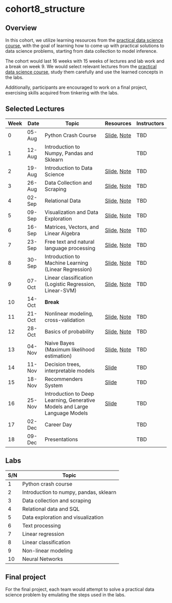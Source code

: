 # cohort8_structure

## Overview
In this cohort, we utilize learning resources from the [practical data science course](http://www.datasciencecourse.org/lectures/), with the goal of learning how to come up with practical solutions to data science problems, starting from data collection to model inference. 

The cohort would last 16 weeks with 15 weeks of lectures and lab work and a break on week 9. We would select relevant lectures from the [practical data science course](http://www.datasciencecourse.org/lectures/), study them carefully and use the learned concepts in the labs. 

Additionally, participants are encouraged to work on a final project, exercising skills acquired from tinkering with the labs.


## Selected Lectures
Week |Date |  Topic | Resources | Instructors
|---|---| ---| --- | --|
0| 05-Aug |  Python Crash Course | [Slide](), [Note]() | TBD
1| 12-Aug |  Introduction to Numpy, Pandas and Sklearn |  | TBD
2 |19-Aug | Introduction to Data Science | [Slide](http://www.datasciencecourse.org/slides/15388_S22_Lecture_1_intro.pdf), [Note](http://www.datasciencecourse.org/notes/intro/) | TBD
3 |26-Aug | Data Collection and Scraping | [Slide](https://www.datasciencecourse.org/slides/15388_S22_Lecture_2_data_collection.pdf), [Note](https://www.datasciencecourse.org/notes/data_collection/) | TBD
4 |02-Sep | Relational Data | [Slide](http://www.datasciencecourse.org/slides/relational_data.pdf), [Note](http://www.datasciencecourse.org/notes/relational_data/) | TBD
5 |09-Sep | Visualization and Data Exploration | [Slide](http://www.datasciencecourse.org/slides/visualization.pdf), [Note](http://www.datasciencecourse.org/notes/visualization/) | TBD
6 |16-Sep | Matrices, Vectors, and Linear Algebra | [Slide](http://www.datasciencecourse.org/slides/matrices.pdf), [Note](http://www.datasciencecourse.org/notes/matrices/) | TBD
7 |23-Sep | Free text and natural language processing | [Slide](http://www.datasciencecourse.org/slides/15388_S22_Lecture_9_free_text.pdf), [Note](http://www.datasciencecourse.org/notes/free_text) | TBD
8 |30-Sep | Introduction to Machine Learning (Linear Regression) | [Slide](http://www.datasciencecourse.org/slides/ml_intro.pdf), [Note](http://www.datasciencecourse.org/notes/ml_intro/) |  TBD
9 |07-Oct | Linear classification (Logistic Regression, Linear-SVM) | [Slide](http://www.datasciencecourse.org/slides/linear_classification.pdf), [Note](http://www.datasciencecourse.org/notes/linear_classification/)| TBD
10 |14-Oct | **Break** |
11 |21-Oct |  Nonlinear modeling, cross-validation | [Slide](http://www.datasciencecourse.org/slides/15388_S22_Lecture_14_nonlinear_modeling.pdf), [Note](http://www.datasciencecourse.org/notes/nonlinear_modeling) | TBD
12 |28-Oct | Basics of probability | [Slide](http://www.datasciencecourse.org/slides/15388_S22_Lecture_16_probability.pdf), [Note](http://www.datasciencecourse.org/notes/probability) | TBD
13 |04-Nov | Naive Bayes (Maximum likelihood estimation) | [Slide](http://www.datasciencecourse.org/slides/15388_S22_Lecture_18_mle.pdf), [Note](http://www.datasciencecourse.org/notes/mle) | TBD
14 |11-Nov | Decision trees, interpretable models | [Slide](http://www.datasciencecourse.org/slides/15388_S22_Lecture_22_decision_trees.pdf) | TBD
15 |18-Nov | Recommenders System| [Slide]() | TBD
16 |25-Nov | Introduction to Deep Learning, Generative Models and Large Language Models | [Slide](http://www.datasciencecourse.org/slides/15388_S22_Lecture_23_deep_learning_preview.pdf) | TBD
17 |02-Dec | Career Day  |  | TBD
18 |09-Dec | Presentations  |  | TBD



## Labs
S/N | Topic | 
|---| ---|
1| Python crash course |
2| Introduction to numpy, pandas, sklearn |
3| Data collection and scraping |
4| Relational data and SQL |
5| Data exploration and visualization |
6| Text processing |
7| Linear regression |
8| Linear classification |
9| Non-linear modeling |
10| Neural Networks |





## Final project
For the final project, each team would attempt to solve a practical data science problem by emulating the steps used in the labs.
